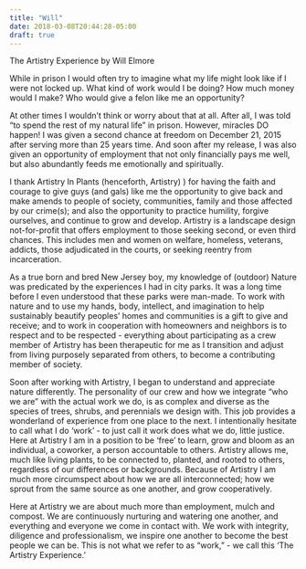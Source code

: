 ```yaml
---
title: "Will"
date: 2018-03-08T20:44:28-05:00
draft: true
---
```


The Artistry Experience by Will Elmore

While in prison I would often try to imagine what my life might look like if I were not locked up. What kind of work would I be doing? How much money would I make? Who would give a felon like me an opportunity?

At other times I wouldn’t think or worry about that at all. After all, I was told “to spend the rest of my natural life” in prison. However, miracles DO happen! I was given a second chance at freedom on December 21, 2015 after serving more than 25 years time. And soon after my release, I was also given an opportunity of employment that not only financially pays me well, but also abundantly feeds me emotionally and spiritually.

I thank Artistry In Plants (henceforth, Artistry) ) for having the faith and courage to give guys (and gals) like me the opportunity to give back and make amends to people of society, communities, family and those affected by our crime(s); and also the opportunity to practice humility, forgive ourselves, and continue to grow and develop. Artistry is a landscape design not-for-profit that offers employment to those seeking second, or even third chances. This includes men and women on welfare, homeless, veterans, addicts, those adjudicated in the courts, or seeking reentry from incarceration.

As a true born and bred New Jersey boy, my knowledge of (outdoor) Nature was predicated by the experiences I had in city parks. It was a long time before I even understood that these parks were man-made. To work with nature and to use my hands, body, intellect, and imagination to help sustainably beautify peoples’ homes and communities is a gift to give and receive; and to work in cooperation with homeowners and neighbors is to respect and to be respected - everything about participating as a crew member of Artistry has been therapeutic for me as I transition and adjust from living purposely separated from others, to become a contributing member of society.

Soon after working with Artistry, I began to understand and appreciate nature differently. The personality of our crew and how we integrate “who we are” with the actual work we do, is as complex and diverse as the species of trees, shrubs, and perennials we design with. This job provides a wonderland of experience from one place to the next. I intentionally hesitate to call what I do ‘work’ - to just call it work does what we do, little justice. Here at Artistry I am in a position to be ‘free’ to learn, grow and bloom as an individual, a coworker, a person accountable to others. Artistry allows me, much like living plants, to be connected to, planted, and rooted to others, regardless of our differences or backgrounds. Because of Artistry I am much more circumspect about how we are all interconnected; how we sprout from the same source as one another, and grow cooperatively.

Here at Artistry we are about much more than employment, mulch and compost. We are continuously nurturing and watering one another, and everything and everyone we come in contact with. We work with integrity, diligence and professionalism, we inspire one another to become the best people we can be. This is not what we refer to as “work,” - we call this ‘The Artistry Experience.’